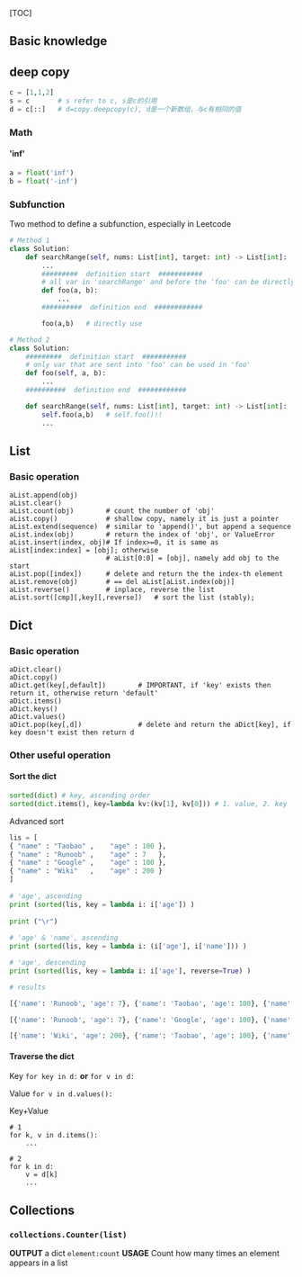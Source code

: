 [TOC]

## Basic knowledge
## deep copy
```python
c = [1,1,2]
s = c       # s refer to c, s是c的引用
d = c[::]   # d=copy.deepcopy(c), d是一个新数组，与c有相同的值
```
### Math
#### 'inf'
```python
a = float('inf')
b = float('-inf')
```
### Subfunction
Two method to define a subfunction, especially in Leetcode
```python
# Method 1
class Solution:
    def searchRange(self, nums: List[int], target: int) -> List[int]:
        ...
        #########  definition start  ########### 
        # all var in 'searchRange' and before the 'foo' can be directly used in 'foo'
        def foo(a, b):
            ...
        ##########  definition end  ############ 

        foo(a,b)   # directly use

# Method 2
class Solution:
    #########  definition start  ########### 
    # only var that are sent into 'foo' can be used in 'foo'
    def foo(self, a, b):
        ...
    ##########  definition end  ############ 

    def searchRange(self, nums: List[int], target: int) -> List[int]:
        self.foo(a,b)   # self.foo()!!
        ...
```


## List
### Basic operation
```python{.line-numbers}
aList.append(obj)
aList.clear()
aList.count(obj)        # count the number of 'obj'
aList.copy()            # shallow copy, namely it is just a pointer
aList.extend(sequence)  # similar to 'append()', but append a sequence
aList.index(obj)        # return the index of 'obj', or ValueError
aList.insert(index, obj)# If index>=0, it is same as aList[index:index] = [obj]; otherwise
                        # aList[0:0] = [obj], namely add obj to the start
aList.pop([index])      # delete and return the the index-th element
aList.remove(obj)       # == del aList[aList.index(obj)]
aList.reverse()         # inplace, reverse the list
aList.sort([cmp][,key][,reverse])   # sort the list (stably);

```
## Dict
### Basic operation
```python{.line-numbers}
aDict.clear()
aDict.copy()
aDict.get(key[,default])        # IMPORTANT, if 'key' exists then return it, otherwise return 'default'
aDict.items()
aDict.keys()
aDict.values()
aDict.pop(key[,d])              # delete and return the aDict[key], if key doesn't exist then return d
```
### Other useful operation
#### Sort the dict
```python
sorted(dict) # key, ascending order
sorted(dict.items(), key=lambda kv:(kv[1], kv[0])) # 1. value, 2. key
```
Advanced sort
```python
lis = [
{ "name" : "Taobao" ,    "age" : 100 },  
{ "name" : "Runoob" ,    "age" : 7   }, 
{ "name" : "Google" ,    "age" : 100 }, 
{ "name" : "Wiki"   ,    "age" : 200 }
] 
  
# 'age', ascending
print (sorted(lis, key = lambda i: i['age']) )
  
print ("\r") 
  
# 'age' & 'name', ascending
print (sorted(lis, key = lambda i: (i['age'], i['name'])) )

# 'age', descending
print (sorted(lis, key = lambda i: i['age'], reverse=True) )
```
```python
# results

[{'name': 'Runoob', 'age': 7}, {'name': 'Taobao', 'age': 100}, {'name': 'Google', 'age': 100}, {'name': 'Wiki', 'age': 200}]

[{'name': 'Runoob', 'age': 7}, {'name': 'Google', 'age': 100}, {'name': 'Taobao', 'age': 100}, {'name': 'Wiki', 'age': 200}]

[{'name': 'Wiki', 'age': 200}, {'name': 'Taobao', 'age': 100}, {'name': 'Google', 'age': 100}, {'name': 'Runoob', 'age': 7}]
```

#### Traverse the dict
Key
``` for key in d: ``` **or** ``` for v in d: ```

Value
``` for v in d.values(): ```

Key+Value
```python{.line-numbers}
# 1
for k, v in d.items():
    ...

# 2
for k in d:
    v = d[k]
    ...
```


## Collections
### `collections.Counter(list)` 
**OUTPUT**  a dict `element:count`
**USAGE**   Count how many times an element appears in a list
